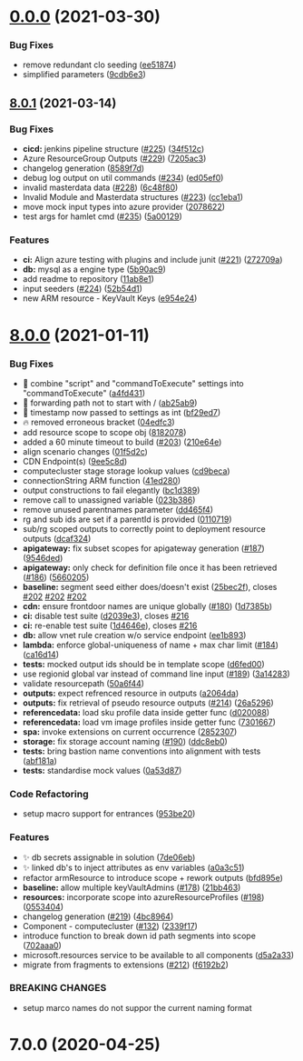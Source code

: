 # [0.0.0](https://github.com/hamlet-io/engine-plugin-aws/compare/v8.0.1...v0.0.0) (2021-03-30)


### Bug Fixes

* remove redundant clo seeding ([ee51874](https://github.com/hamlet-io/engine-plugin-aws/commit/ee518748ebc80696012656c08c518fd1048460ed))
* simplified parameters ([9cdb6e3](https://github.com/hamlet-io/engine-plugin-aws/commit/9cdb6e3a39fba8a0da2d216d3d7b1f1484f7084e))



## [8.0.1](https://github.com/hamlet-io/engine-plugin-aws/compare/v8.0.0...v8.0.1) (2021-03-14)


### Bug Fixes

* **cicd:** jenkins pipeline structure ([#225](https://github.com/hamlet-io/engine-plugin-aws/issues/225)) ([34f512c](https://github.com/hamlet-io/engine-plugin-aws/commit/34f512c864507d4d7076073688becee33e35ebb0))
* Azure ResourceGroup Outputs ([#229](https://github.com/hamlet-io/engine-plugin-aws/issues/229)) ([7205ac3](https://github.com/hamlet-io/engine-plugin-aws/commit/7205ac34597ba3909bb46825774161b7c076b642))
* changelog generation ([8589f7d](https://github.com/hamlet-io/engine-plugin-aws/commit/8589f7d195ee3cc445fd7fe4310af32e4e7e948d))
* debug log output on util commands ([#234](https://github.com/hamlet-io/engine-plugin-aws/issues/234)) ([ed05ef0](https://github.com/hamlet-io/engine-plugin-aws/commit/ed05ef053c0dabc3104308452d07939921c2b576))
* invalid masterdata data ([#228](https://github.com/hamlet-io/engine-plugin-aws/issues/228)) ([6c48f80](https://github.com/hamlet-io/engine-plugin-aws/commit/6c48f80e5dc62d7a41db7c9f5a449b314caaa155))
* Invalid Module and Masterdata structures ([#223](https://github.com/hamlet-io/engine-plugin-aws/issues/223)) ([cc1eba1](https://github.com/hamlet-io/engine-plugin-aws/commit/cc1eba1a24e507dc7e875bf6a5c7137c97887096))
* move mock input types into azure provider ([2078622](https://github.com/hamlet-io/engine-plugin-aws/commit/20786228652125f7191ed292401300173f092f2a))
* test args for hamlet cmd ([#235](https://github.com/hamlet-io/engine-plugin-aws/issues/235)) ([5a00129](https://github.com/hamlet-io/engine-plugin-aws/commit/5a001297fe6a30906cb10601edbc9bdf1f2ceea6))


### Features

* **ci:** Align azure testing with plugins and include junit ([#221](https://github.com/hamlet-io/engine-plugin-aws/issues/221)) ([272709a](https://github.com/hamlet-io/engine-plugin-aws/commit/272709a30391d2727168415c22cdba0f15e3ba1a))
* **db:** mysql as a engine type  ([5b90ac9](https://github.com/hamlet-io/engine-plugin-aws/commit/5b90ac92336cf733c82f22b89da249c9bb6174cb))
* add readme to repository ([11ab8e1](https://github.com/hamlet-io/engine-plugin-aws/commit/11ab8e1a1bb24465646833a97a7068a040d1fd8a))
* input seeders ([#224](https://github.com/hamlet-io/engine-plugin-aws/issues/224)) ([52b54d1](https://github.com/hamlet-io/engine-plugin-aws/commit/52b54d1290d36b1aeb7330d017c325e7b6f3c1cd))
* new ARM resource - KeyVault Keys ([e954e24](https://github.com/hamlet-io/engine-plugin-aws/commit/e954e24fd638e0c1fc45e5c575ebfefb9a9939ed))



# [8.0.0](https://github.com/hamlet-io/engine-plugin-aws/compare/v7.0.0...v8.0.0) (2021-01-11)


### Bug Fixes

* :bug: combine "script" and "commandToExecute" settings into "commandToExecute" ([a4fd431](https://github.com/hamlet-io/engine-plugin-aws/commit/a4fd431c9958661eee66e59aa4f6a5251798ebdf))
* :bug: forwarding path not to start with / ([ab25ab9](https://github.com/hamlet-io/engine-plugin-aws/commit/ab25ab9427c96aa371cacb65153d9f23db722c71))
* :bug: timestamp now passed to settings as int ([bf29ed7](https://github.com/hamlet-io/engine-plugin-aws/commit/bf29ed792b902951061372b0ca0531807dcb71f2))
* :fire: removed erroneous bracket ([04edfc3](https://github.com/hamlet-io/engine-plugin-aws/commit/04edfc3876201f630aef44267013535b79266af5))
* add resource scope to scope obj ([8182078](https://github.com/hamlet-io/engine-plugin-aws/commit/8182078985fc12bf2f1e107db41e430a0769baf5))
* added a 60 minute timeout to build ([#203](https://github.com/hamlet-io/engine-plugin-aws/issues/203)) ([210e64e](https://github.com/hamlet-io/engine-plugin-aws/commit/210e64eaeb7374fca84a9404cea9e50f4f2d7e40))
* align scenario changes ([01f5d2c](https://github.com/hamlet-io/engine-plugin-aws/commit/01f5d2c449d9d1826045ccee7fb9e3508741031a))
* CDN Endpoint(s)  ([9ee5c8d](https://github.com/hamlet-io/engine-plugin-aws/commit/9ee5c8d07112807ca581cf4d13d0afa358f9f5e7))
* computecluster stage storage lookup values ([cd9beca](https://github.com/hamlet-io/engine-plugin-aws/commit/cd9becaf2511e2566d82d9fa0d05863374785d78))
* connectionString ARM function ([41ed280](https://github.com/hamlet-io/engine-plugin-aws/commit/41ed280985e6cfa5b9b8ebeeb546dd107ba29c8c))
* output constructions to fail elegantly ([bc1d389](https://github.com/hamlet-io/engine-plugin-aws/commit/bc1d389467b23a0032f73a124b9c0bbe9f16cd2f))
* remove call to unassigned variable ([023b386](https://github.com/hamlet-io/engine-plugin-aws/commit/023b38606b0d238dd55ad2dc52c3b2bbc842dd57))
* remove unused parentnames parameter ([dd465f4](https://github.com/hamlet-io/engine-plugin-aws/commit/dd465f46ff588209c16ec5488c86efa55fb2b97e))
* rg and sub ids are set if a parentId is provided ([0110719](https://github.com/hamlet-io/engine-plugin-aws/commit/01107198e7360aa313a416d59317ed8a07bfe190))
* sub/rg scoped outputs to correctly point to deployment resource outputs ([dcaf324](https://github.com/hamlet-io/engine-plugin-aws/commit/dcaf3249b596562a2b1d5d17964a0fa66f8df67b))
* **apigateway:** fix subset scopes for apigateway generation ([#187](https://github.com/hamlet-io/engine-plugin-aws/issues/187)) ([9546ded](https://github.com/hamlet-io/engine-plugin-aws/commit/9546dedd1991b64e70a6015f924451c8800dafe0))
* **apigateway:** only check for definition file once it has been retrieved ([#186](https://github.com/hamlet-io/engine-plugin-aws/issues/186)) ([5660205](https://github.com/hamlet-io/engine-plugin-aws/commit/566020566ce2cda16845ae0f84b445eebee95891))
* **baseline:** segment seed either does/doesn't exist ([25bec2f](https://github.com/hamlet-io/engine-plugin-aws/commit/25bec2f1986c14c0fef98b8f9831a0df0d4dbc3b)), closes [#202](https://github.com/hamlet-io/engine-plugin-aws/issues/202) [#202](https://github.com/hamlet-io/engine-plugin-aws/issues/202) [#202](https://github.com/hamlet-io/engine-plugin-aws/issues/202)
* **cdn:** ensure frontdoor names are unique globally ([#180](https://github.com/hamlet-io/engine-plugin-aws/issues/180)) ([1d7385b](https://github.com/hamlet-io/engine-plugin-aws/commit/1d7385be281c96a5344aa07fdb5cbae172606f25))
* **ci:** disable test suite ([d2039e3](https://github.com/hamlet-io/engine-plugin-aws/commit/d2039e3bdc3a5318c8d0817f436d3078e4ed1792)), closes [#216](https://github.com/hamlet-io/engine-plugin-aws/issues/216)
* **ci:** re-enable test suite ([1d4646e](https://github.com/hamlet-io/engine-plugin-aws/commit/1d4646ec07f8070a86b1e713b8eeddeae3afd91e)), closes [#216](https://github.com/hamlet-io/engine-plugin-aws/issues/216)
* **db:** allow vnet rule creation w/o service endpoint ([ee1b893](https://github.com/hamlet-io/engine-plugin-aws/commit/ee1b893c4f49875589ae421e8f0f36e0732d64a1))
* **lambda:** enforce global-uniqueness of name + max char limit ([#184](https://github.com/hamlet-io/engine-plugin-aws/issues/184)) ([ca16d14](https://github.com/hamlet-io/engine-plugin-aws/commit/ca16d142384bae370c46b704eef212deb0cca300))
* **tests:** mocked output ids should be in template scope ([d6fed00](https://github.com/hamlet-io/engine-plugin-aws/commit/d6fed00756276a5a2b4edb9b6a3aec496855b0e4))
* use regionid global var instead of command line input ([#189](https://github.com/hamlet-io/engine-plugin-aws/issues/189)) ([3a14283](https://github.com/hamlet-io/engine-plugin-aws/commit/3a14283aa30964eb363d47ad144ed4293f3609e0))
* validate resourcepath ([50a6f44](https://github.com/hamlet-io/engine-plugin-aws/commit/50a6f4456b58542fbb20a789f905750ca854da22))
* **outputs:** expect refrenced resource in outputs ([a2064da](https://github.com/hamlet-io/engine-plugin-aws/commit/a2064da1f5811e75728864bf0561c31464b69cba))
* **outputs:** fix retrieval of pseudo resource outputs ([#214](https://github.com/hamlet-io/engine-plugin-aws/issues/214)) ([26a5296](https://github.com/hamlet-io/engine-plugin-aws/commit/26a5296a797a24fcfae8f8ff653a916b1c105cb6))
* **referencedata:** load sku profile data inside getter func ([d020088](https://github.com/hamlet-io/engine-plugin-aws/commit/d020088beb892d55fc571d9b6bfd1e773518786a))
* **referencedata:** load vm image profiles inside getter func ([7301667](https://github.com/hamlet-io/engine-plugin-aws/commit/7301667b26b3f90bca61ae68fe1e76cc4b26ae1f))
* **spa:** invoke extensions on current occurrence ([2852307](https://github.com/hamlet-io/engine-plugin-aws/commit/285230729c386094cc4d4bbf7f52d019ac36a0d7))
* **storage:** fix storage account naming ([#190](https://github.com/hamlet-io/engine-plugin-aws/issues/190)) ([ddc8eb0](https://github.com/hamlet-io/engine-plugin-aws/commit/ddc8eb0255b3a001290867d20f34a4b789456ec7))
* **tests:** bring bastion name conventions into alignment with tests ([abf181a](https://github.com/hamlet-io/engine-plugin-aws/commit/abf181ae5ca1fcb837c9e38f4f3368526f9601a8))
* **tests:** standardise mock values ([0a53d87](https://github.com/hamlet-io/engine-plugin-aws/commit/0a53d871ddd084d7d4625914de9a23cb7e2ea198))


### Code Refactoring

* setup macro support for entrances ([953be20](https://github.com/hamlet-io/engine-plugin-aws/commit/953be200bbc8169a49469df48d3366179cd0e670))


### Features

* :sparkles: db secrets assignable in solution ([7de06eb](https://github.com/hamlet-io/engine-plugin-aws/commit/7de06eb7177170ac9c08e88cb699f2bb8600c714))
* :sparkles: linked db's to inject attributes as env variables ([a0a3c51](https://github.com/hamlet-io/engine-plugin-aws/commit/a0a3c51745ad2a04b07a2ab0ba9b24fd5e6c35db))
* refactor armResource to introduce scope + rework outputs ([bfd895e](https://github.com/hamlet-io/engine-plugin-aws/commit/bfd895ed77293b253d349d0f8c75b36ef9dc5282))
* **baseline:** allow multiple keyVaultAdmins ([#178](https://github.com/hamlet-io/engine-plugin-aws/issues/178)) ([21bb463](https://github.com/hamlet-io/engine-plugin-aws/commit/21bb46310b9444d7a993db618bcd6ac4b8e15974))
* **resources:** incorporate scope into azureResourceProfiles ([#198](https://github.com/hamlet-io/engine-plugin-aws/issues/198)) ([0553404](https://github.com/hamlet-io/engine-plugin-aws/commit/05534041dde69cf3ddf9953f7e5b0b1bb3acc436))
* changelog generation ([#219](https://github.com/hamlet-io/engine-plugin-aws/issues/219)) ([4bc8964](https://github.com/hamlet-io/engine-plugin-aws/commit/4bc8964b9fa6394a1031e33cc09388051a489f15))
* Component - computecluster ([#132](https://github.com/hamlet-io/engine-plugin-aws/issues/132)) ([2339f17](https://github.com/hamlet-io/engine-plugin-aws/commit/2339f17c7b164c35e3acd18d8424bf4f63c73b9c))
* introduce function to break down id path segments into scope ([702aaa0](https://github.com/hamlet-io/engine-plugin-aws/commit/702aaa00ff7d279f459f9d35807d4953a05f4e1a))
* microsoft.resources service to be available to all components ([d5a2a33](https://github.com/hamlet-io/engine-plugin-aws/commit/d5a2a332f4949930cdfb54069b5e7dd853a5ef28))
* migrate from fragments to extensions ([#212](https://github.com/hamlet-io/engine-plugin-aws/issues/212)) ([f6192b2](https://github.com/hamlet-io/engine-plugin-aws/commit/f6192b2ef4fc7b333e5ebef35a180d494ce8c4fc))


### BREAKING CHANGES

* setup marco names do not suppor the current naming
format



# 7.0.0 (2020-04-25)



